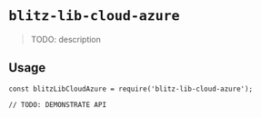 # `blitz-lib-cloud-azure`

> TODO: description

## Usage

```
const blitzLibCloudAzure = require('blitz-lib-cloud-azure');

// TODO: DEMONSTRATE API
```
